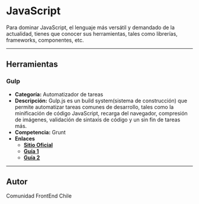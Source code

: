 # JavaScript
Para dominar JavaScript, el lenguaje más versátil y demandado de la actualidad, tienes que conocer sus herramientas, tales como librerías, frameworks, componentes, etc.
___
## Herramientas

### Gulp
* **Categoría:** Automatizador de tareas
* **Descripción:** Gulp.js es un build system(sistema de construcción) que permite automatizar tareas comunes de desarrollo, tales como la minificación de código JavaScript, recarga del navegador, compresión de imágenes, validación de sintaxis de código y un sin fin de tareas más.
* **Competencia:** Grunt
* **Enlaces**
    * **[Sitio Oficial](http://gulpjs.com/ "gulpjs.com")**
    * **[Guía 1](https://frontendlabs.io/1669--gulp-js-en-espanol-tutorial-basico-primeros-pasos-y-ejemplos "frontendlabs.io")**
    * **[Guía 2](https://platzi.com/blog/automatizacion-gulp-js/ "platzi.com")**

___
## Autor
Comunidad FrontEnd Chile

